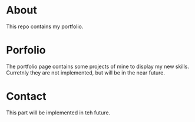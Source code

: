 # About
This repo contains my portfolio. 
# Porfolio
The portfolio page contains some projects of mine to display my new skills. Curretnly they are not implemented, but will be in the near future.
# Contact
This part will be implemented in teh future. 

